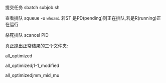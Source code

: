 提交任务
sbatch subjob.sh

查看排队
squeue -u `whoami`
若ST 是PD(pending)则正在排队,若是R(running)正在运行

杀死排队
scancel PID

真正跑出正常结果的三个文件夹:

all_optimized

all_optimizedj1-1_modified

all_optimizedjmm_mid_mu